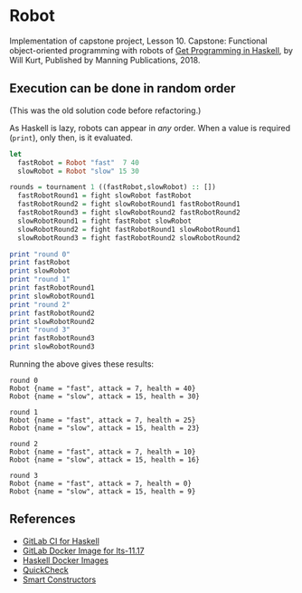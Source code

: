 # Robot

Implementation of capstone project, Lesson 10. Capstone: Functional
object-oriented programming with robots of [Get Programming in
Haskell](https://www.manning.com/books/get-programming-with-haskell), by Will
Kurt, Published by Manning Publications, 2018.

## Execution can be done in random order

(This was the old solution code before refactoring.)

As Haskell is lazy, robots can appear in *any* order. When a value is required
(`print`), only then, is it evaluated.

```haskell
let
  fastRobot = Robot "fast"  7 40
  slowRobot = Robot "slow" 15 30

rounds = tournament 1 ((fastRobot,slowRobot) :: [])
  fastRobotRound1 = fight slowRobot fastRobot
  fastRobotRound2 = fight slowRobotRound1 fastRobotRound1
  fastRobotRound3 = fight slowRobotRound2 fastRobotRound2
  slowRobotRound1 = fight fastRobot slowRobot
  slowRobotRound2 = fight fastRobotRound1 slowRobotRound1
  slowRobotRound3 = fight fastRobotRound2 slowRobotRound2

print "round 0"
print fastRobot
print slowRobot
print "round 1"
print fastRobotRound1
print slowRobotRound1
print "round 2"
print fastRobotRound2
print slowRobotRound2
print "round 3"
print fastRobotRound3
print slowRobotRound3
```

Running the above gives these results:

```text
round 0
Robot {name = "fast", attack = 7, health = 40}
Robot {name = "slow", attack = 15, health = 30}

round 1
Robot {name = "fast", attack = 7, health = 25}
Robot {name = "slow", attack = 15, health = 23}

round 2
Robot {name = "fast", attack = 7, health = 10}
Robot {name = "slow", attack = 15, health = 16}

round 3
Robot {name = "fast", attack = 7, health = 0}
Robot {name = "slow", attack = 15, health = 9}
```

## References

* [GitLab CI for Haskell](https://vadosware.io/post/zero-to-continuous-integrated-testing-a-haskell-project-with-gitlab)
* [GitLab Docker Image for lts-11.17](https://hub.docker.com/r/fpco/stack-build/tags/)
* [Haskell Docker Images](https://hub.docker.com/_/haskell/)
* [QuickCheck](https://begriffs.com/posts/2017-01-14-design-use-quickcheck.html)
* [Smart Constructors](https://wiki.haskell.org/Smart_constructors)

